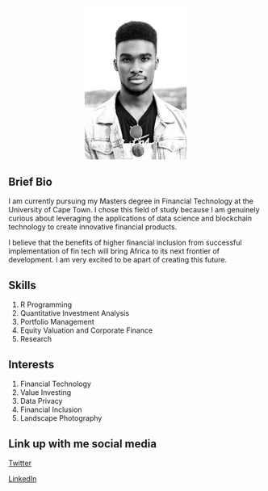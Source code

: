 <p align="center" width="100%">
    <img width="40%" src="https://raw.githubusercontent.com/timothymwesigwa/timothymwesigwa.github.io/main/AE089217-F8E8-4DC2-828B-A0D9B028E0BF.jpeg"> 
</p>

## Brief Bio

I am currently pursuing my Masters degree in Financial Technology at the University of Cape Town. I chose this field of study because I am genuinely curious about leveraging the applications of data science and blockchain technology to create innovative financial products.

I believe that the benefits of higher financial inclusion from successful implementation of fin tech will bring Africa to its next frontier of development. I am very excited to be apart of creating this future. 

## Skills
1. R Programming 
2. Quantitative Investment Analysis
3. Portfolio Management 
4. Equity Valuation and Corporate Finance 
5. Research 

## Interests
1. Financial Technology
2. Value Investing
3. Data Privacy 
4. Financial Inclusion 
5. Landscape Photography


## Link up with me social media

[Twitter](https://twitter.com/mvesigwa) 

[LinkedIn](https://www.linkedin.com/in/timothy-tusuubira-mwesigwa-76ba4111a/) 

